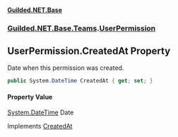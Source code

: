 
#### [Guilded.NET.Base](index 'index')
### [Guilded.NET.Base.Teams](index#Guilded_NET_Base_Teams 'Guilded.NET.Base.Teams').[UserPermission](UserPermission 'Guilded.NET.Base.Teams.UserPermission')
## UserPermission.CreatedAt Property
Date when this permission was created.  
```csharp
public System.DateTime CreatedAt { get; set; }
```

#### Property Value
[System.DateTime](https://docs.microsoft.com/en-us/dotnet/api/System.DateTime 'System.DateTime')
Date

Implements [CreatedAt](IPermission_CreatedAt 'Guilded.NET.Base.Teams.IPermission.CreatedAt')  
